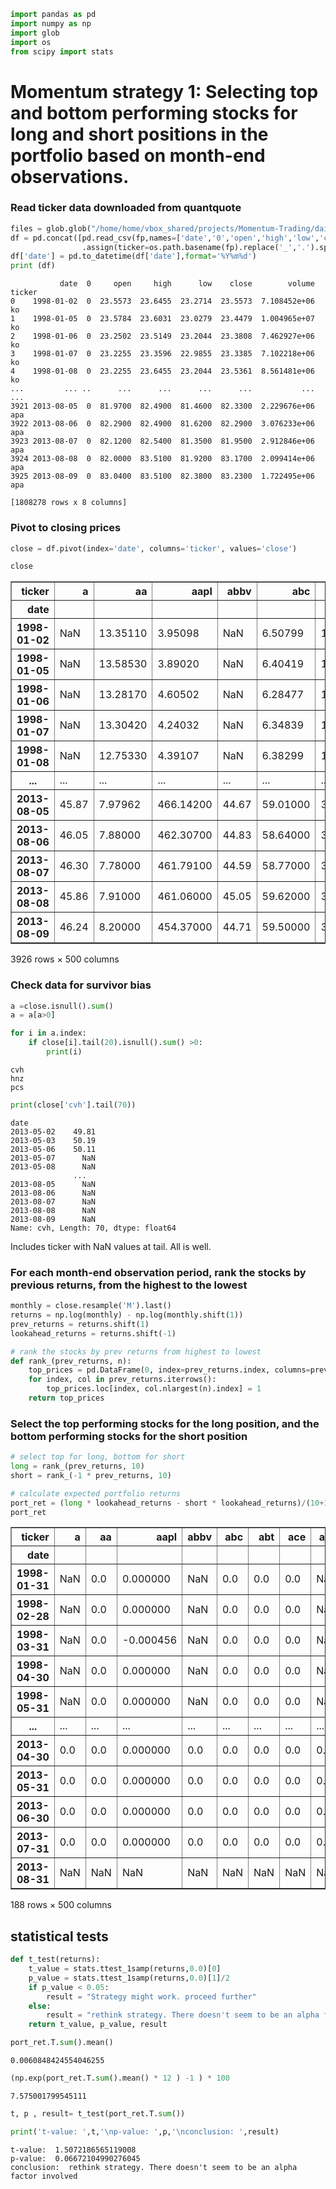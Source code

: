 

```python
import pandas as pd
import numpy as np
import glob
import os
from scipy import stats
```

# Momentum strategy 1: Selecting top and bottom performing stocks for long and short positions in the portfolio based on month-end observations.

### Read ticker data downloaded from quantquote


```python
files = glob.glob("/home/home/vbox_shared/projects/Momentum-Trading/daily/*.csv")
df = pd.concat([pd.read_csv(fp,names=['date','0','open','high','low','close','volume'])
                .assign(ticker=os.path.basename(fp).replace('_','.').split('.')[1]) for fp in files])
df['date'] = pd.to_datetime(df['date'],format='%Y%m%d')
print (df)

```

               date  0     open     high      low    close        volume ticker
    0    1998-01-02  0  23.5573  23.6455  23.2714  23.5573  7.108452e+06     ko
    1    1998-01-05  0  23.5784  23.6031  23.0279  23.4479  1.004965e+07     ko
    2    1998-01-06  0  23.2502  23.5149  23.2044  23.3808  7.462927e+06     ko
    3    1998-01-07  0  23.2255  23.3596  22.9855  23.3385  7.102218e+06     ko
    4    1998-01-08  0  23.2255  23.6455  23.2044  23.5361  8.561481e+06     ko
    ...         ... ..      ...      ...      ...      ...           ...    ...
    3921 2013-08-05  0  81.9700  82.4900  81.4600  82.3300  2.229676e+06    apa
    3922 2013-08-06  0  82.2900  82.4900  81.6200  82.2900  3.076233e+06    apa
    3923 2013-08-07  0  82.1200  82.5400  81.3500  81.9500  2.912846e+06    apa
    3924 2013-08-08  0  82.0000  83.5100  81.9200  83.1700  2.099414e+06    apa
    3925 2013-08-09  0  83.0400  83.5100  82.3800  83.2300  1.722495e+06    apa
    
    [1808278 rows x 8 columns]


### Pivot to closing prices


```python
close = df.pivot(index='date', columns='ticker', values='close')
```


```python
close
```




<div>
<style scoped>
    .dataframe tbody tr th:only-of-type {
        vertical-align: middle;
    }

    .dataframe tbody tr th {
        vertical-align: top;
    }

    .dataframe thead th {
        text-align: right;
    }
</style>
<table border="1" class="dataframe">
  <thead>
    <tr style="text-align: right;">
      <th>ticker</th>
      <th>a</th>
      <th>aa</th>
      <th>aapl</th>
      <th>abbv</th>
      <th>abc</th>
      <th>abt</th>
      <th>ace</th>
      <th>acn</th>
      <th>act</th>
      <th>adbe</th>
      <th>...</th>
      <th>xl</th>
      <th>xlnx</th>
      <th>xom</th>
      <th>xray</th>
      <th>xrx</th>
      <th>xyl</th>
      <th>yhoo</th>
      <th>yum</th>
      <th>zion</th>
      <th>zmh</th>
    </tr>
    <tr>
      <th>date</th>
      <th></th>
      <th></th>
      <th></th>
      <th></th>
      <th></th>
      <th></th>
      <th></th>
      <th></th>
      <th></th>
      <th></th>
      <th></th>
      <th></th>
      <th></th>
      <th></th>
      <th></th>
      <th></th>
      <th></th>
      <th></th>
      <th></th>
      <th></th>
      <th></th>
    </tr>
  </thead>
  <tbody>
    <tr>
      <th>1998-01-02</th>
      <td>NaN</td>
      <td>13.35110</td>
      <td>3.95098</td>
      <td>NaN</td>
      <td>6.50799</td>
      <td>10.3555</td>
      <td>22.9865</td>
      <td>NaN</td>
      <td>32.06</td>
      <td>4.99041</td>
      <td>...</td>
      <td>40.6169</td>
      <td>7.96400</td>
      <td>21.6592</td>
      <td>9.04339</td>
      <td>30.5852</td>
      <td>NaN</td>
      <td>4.14437</td>
      <td>6.14229</td>
      <td>36.2098</td>
      <td>NaN</td>
    </tr>
    <tr>
      <th>1998-01-05</th>
      <td>NaN</td>
      <td>13.58530</td>
      <td>3.89020</td>
      <td>NaN</td>
      <td>6.40419</td>
      <td>10.4031</td>
      <td>22.8365</td>
      <td>NaN</td>
      <td>33.63</td>
      <td>5.05201</td>
      <td>...</td>
      <td>40.8146</td>
      <td>7.80886</td>
      <td>21.4182</td>
      <td>8.77893</td>
      <td>31.0476</td>
      <td>NaN</td>
      <td>3.92563</td>
      <td>5.99731</td>
      <td>36.9102</td>
      <td>NaN</td>
    </tr>
    <tr>
      <th>1998-01-06</th>
      <td>NaN</td>
      <td>13.28170</td>
      <td>4.60502</td>
      <td>NaN</td>
      <td>6.28477</td>
      <td>10.2311</td>
      <td>23.0180</td>
      <td>NaN</td>
      <td>33.44</td>
      <td>5.23685</td>
      <td>...</td>
      <td>40.6923</td>
      <td>7.75715</td>
      <td>20.6111</td>
      <td>8.75765</td>
      <td>30.7898</td>
      <td>NaN</td>
      <td>3.99250</td>
      <td>5.75640</td>
      <td>36.5122</td>
      <td>NaN</td>
    </tr>
    <tr>
      <th>1998-01-07</th>
      <td>NaN</td>
      <td>13.30420</td>
      <td>4.24032</td>
      <td>NaN</td>
      <td>6.34839</td>
      <td>10.2880</td>
      <td>23.1389</td>
      <td>NaN</td>
      <td>32.69</td>
      <td>5.15182</td>
      <td>...</td>
      <td>39.9766</td>
      <td>7.42204</td>
      <td>21.2435</td>
      <td>8.70293</td>
      <td>29.7423</td>
      <td>NaN</td>
      <td>3.98813</td>
      <td>5.75640</td>
      <td>35.4618</td>
      <td>NaN</td>
    </tr>
    <tr>
      <th>1998-01-08</th>
      <td>NaN</td>
      <td>12.75330</td>
      <td>4.39107</td>
      <td>NaN</td>
      <td>6.38299</td>
      <td>10.4507</td>
      <td>22.7446</td>
      <td>NaN</td>
      <td>33.38</td>
      <td>5.20604</td>
      <td>...</td>
      <td>39.4021</td>
      <td>7.45928</td>
      <td>20.8068</td>
      <td>8.64518</td>
      <td>29.1286</td>
      <td>NaN</td>
      <td>4.01562</td>
      <td>5.53041</td>
      <td>32.6286</td>
      <td>NaN</td>
    </tr>
    <tr>
      <th>...</th>
      <td>...</td>
      <td>...</td>
      <td>...</td>
      <td>...</td>
      <td>...</td>
      <td>...</td>
      <td>...</td>
      <td>...</td>
      <td>...</td>
      <td>...</td>
      <td>...</td>
      <td>...</td>
      <td>...</td>
      <td>...</td>
      <td>...</td>
      <td>...</td>
      <td>...</td>
      <td>...</td>
      <td>...</td>
      <td>...</td>
      <td>...</td>
    </tr>
    <tr>
      <th>2013-08-05</th>
      <td>45.87</td>
      <td>7.97962</td>
      <td>466.14200</td>
      <td>44.67</td>
      <td>59.01000</td>
      <td>36.4600</td>
      <td>90.9600</td>
      <td>74.18</td>
      <td>136.66</td>
      <td>47.65000</td>
      <td>...</td>
      <td>31.6700</td>
      <td>46.11000</td>
      <td>90.9911</td>
      <td>42.69000</td>
      <td>10.0700</td>
      <td>25.27</td>
      <td>27.67000</td>
      <td>74.78000</td>
      <td>29.9200</td>
      <td>83.94</td>
    </tr>
    <tr>
      <th>2013-08-06</th>
      <td>46.05</td>
      <td>7.88000</td>
      <td>462.30700</td>
      <td>44.83</td>
      <td>58.64000</td>
      <td>36.0600</td>
      <td>90.0400</td>
      <td>73.21</td>
      <td>135.59</td>
      <td>47.38000</td>
      <td>...</td>
      <td>31.3600</td>
      <td>45.56000</td>
      <td>90.8322</td>
      <td>42.54000</td>
      <td>9.9700</td>
      <td>25.42</td>
      <td>27.29000</td>
      <td>73.98000</td>
      <td>29.3700</td>
      <td>82.96</td>
    </tr>
    <tr>
      <th>2013-08-07</th>
      <td>46.30</td>
      <td>7.78000</td>
      <td>461.79100</td>
      <td>44.59</td>
      <td>58.77000</td>
      <td>35.8900</td>
      <td>89.8200</td>
      <td>73.03</td>
      <td>135.46</td>
      <td>47.10000</td>
      <td>...</td>
      <td>31.2200</td>
      <td>45.60000</td>
      <td>90.8223</td>
      <td>42.41000</td>
      <td>9.8800</td>
      <td>24.94</td>
      <td>27.41000</td>
      <td>73.90000</td>
      <td>29.0800</td>
      <td>82.61</td>
    </tr>
    <tr>
      <th>2013-08-08</th>
      <td>45.86</td>
      <td>7.91000</td>
      <td>461.06000</td>
      <td>45.05</td>
      <td>59.62000</td>
      <td>35.9300</td>
      <td>89.8800</td>
      <td>73.04</td>
      <td>134.47</td>
      <td>47.54000</td>
      <td>...</td>
      <td>31.0300</td>
      <td>45.57000</td>
      <td>91.2195</td>
      <td>42.77000</td>
      <td>9.9800</td>
      <td>24.98</td>
      <td>27.47000</td>
      <td>74.10000</td>
      <td>29.5400</td>
      <td>83.30</td>
    </tr>
    <tr>
      <th>2013-08-09</th>
      <td>46.24</td>
      <td>8.20000</td>
      <td>454.37000</td>
      <td>44.71</td>
      <td>59.50000</td>
      <td>35.8600</td>
      <td>89.7900</td>
      <td>73.53</td>
      <td>133.87</td>
      <td>47.15000</td>
      <td>...</td>
      <td>30.8400</td>
      <td>45.31000</td>
      <td>90.6400</td>
      <td>42.55000</td>
      <td>10.0200</td>
      <td>24.98</td>
      <td>27.65000</td>
      <td>74.41000</td>
      <td>29.4800</td>
      <td>82.56</td>
    </tr>
  </tbody>
</table>
<p>3926 rows × 500 columns</p>
</div>



### Check data for survivor bias


```python
a =close.isnull().sum()
a = a[a>0]
```


```python
for i in a.index:
    if close[i].tail(20).isnull().sum() >0:
        print(i)

```

    cvh
    hnz
    pcs



```python
print(close['cvh'].tail(70))
```

    date
    2013-05-02    49.81
    2013-05-03    50.19
    2013-05-06    50.11
    2013-05-07      NaN
    2013-05-08      NaN
                  ...  
    2013-08-05      NaN
    2013-08-06      NaN
    2013-08-07      NaN
    2013-08-08      NaN
    2013-08-09      NaN
    Name: cvh, Length: 70, dtype: float64


Includes ticker with NaN values at tail. All is well.

### For each month-end observation period, rank the stocks by previous returns, from the highest to the lowest


```python
monthly = close.resample('M').last()
returns = np.log(monthly) - np.log(monthly.shift(1))
prev_returns = returns.shift(1)
lookahead_returns = returns.shift(-1)
```


```python
# rank the stocks by prev returns from highest to lowest
def rank_(prev_returns, n):
    top_prices = pd.DataFrame(0, index=prev_returns.index, columns=prev_returns.columns)
    for index, col in prev_returns.iterrows():
        top_prices.loc[index, col.nlargest(n).index] = 1
    return top_prices

```

### Select the top performing stocks for the long position, and the bottom performing stocks for the short position


```python
# select top for long, bottom for short
long = rank_(prev_returns, 10)
short = rank_(-1 * prev_returns, 10) 

```


```python
# calculate expected portfolio returns
port_ret = (long * lookahead_returns - short * lookahead_returns)/(10+10)
port_ret
```




<div>
<style scoped>
    .dataframe tbody tr th:only-of-type {
        vertical-align: middle;
    }

    .dataframe tbody tr th {
        vertical-align: top;
    }

    .dataframe thead th {
        text-align: right;
    }
</style>
<table border="1" class="dataframe">
  <thead>
    <tr style="text-align: right;">
      <th>ticker</th>
      <th>a</th>
      <th>aa</th>
      <th>aapl</th>
      <th>abbv</th>
      <th>abc</th>
      <th>abt</th>
      <th>ace</th>
      <th>acn</th>
      <th>act</th>
      <th>adbe</th>
      <th>...</th>
      <th>xl</th>
      <th>xlnx</th>
      <th>xom</th>
      <th>xray</th>
      <th>xrx</th>
      <th>xyl</th>
      <th>yhoo</th>
      <th>yum</th>
      <th>zion</th>
      <th>zmh</th>
    </tr>
    <tr>
      <th>date</th>
      <th></th>
      <th></th>
      <th></th>
      <th></th>
      <th></th>
      <th></th>
      <th></th>
      <th></th>
      <th></th>
      <th></th>
      <th></th>
      <th></th>
      <th></th>
      <th></th>
      <th></th>
      <th></th>
      <th></th>
      <th></th>
      <th></th>
      <th></th>
      <th></th>
    </tr>
  </thead>
  <tbody>
    <tr>
      <th>1998-01-31</th>
      <td>NaN</td>
      <td>0.0</td>
      <td>0.000000</td>
      <td>NaN</td>
      <td>0.0</td>
      <td>0.0</td>
      <td>0.0</td>
      <td>NaN</td>
      <td>0.000000</td>
      <td>0.0</td>
      <td>...</td>
      <td>0.0</td>
      <td>0.00000</td>
      <td>0.0</td>
      <td>0.0</td>
      <td>0.0</td>
      <td>NaN</td>
      <td>0.000000</td>
      <td>0.0</td>
      <td>0.0</td>
      <td>NaN</td>
    </tr>
    <tr>
      <th>1998-02-28</th>
      <td>NaN</td>
      <td>0.0</td>
      <td>0.000000</td>
      <td>NaN</td>
      <td>0.0</td>
      <td>0.0</td>
      <td>0.0</td>
      <td>NaN</td>
      <td>0.000000</td>
      <td>0.0</td>
      <td>...</td>
      <td>0.0</td>
      <td>0.00000</td>
      <td>0.0</td>
      <td>0.0</td>
      <td>0.0</td>
      <td>NaN</td>
      <td>0.000000</td>
      <td>0.0</td>
      <td>0.0</td>
      <td>NaN</td>
    </tr>
    <tr>
      <th>1998-03-31</th>
      <td>NaN</td>
      <td>0.0</td>
      <td>-0.000456</td>
      <td>NaN</td>
      <td>0.0</td>
      <td>0.0</td>
      <td>0.0</td>
      <td>NaN</td>
      <td>0.000000</td>
      <td>0.0</td>
      <td>...</td>
      <td>0.0</td>
      <td>0.00000</td>
      <td>0.0</td>
      <td>0.0</td>
      <td>0.0</td>
      <td>NaN</td>
      <td>0.000000</td>
      <td>0.0</td>
      <td>0.0</td>
      <td>NaN</td>
    </tr>
    <tr>
      <th>1998-04-30</th>
      <td>NaN</td>
      <td>0.0</td>
      <td>0.000000</td>
      <td>NaN</td>
      <td>0.0</td>
      <td>0.0</td>
      <td>0.0</td>
      <td>NaN</td>
      <td>0.000000</td>
      <td>0.0</td>
      <td>...</td>
      <td>0.0</td>
      <td>0.00928</td>
      <td>0.0</td>
      <td>0.0</td>
      <td>0.0</td>
      <td>NaN</td>
      <td>-0.004008</td>
      <td>0.0</td>
      <td>0.0</td>
      <td>NaN</td>
    </tr>
    <tr>
      <th>1998-05-31</th>
      <td>NaN</td>
      <td>0.0</td>
      <td>0.000000</td>
      <td>NaN</td>
      <td>0.0</td>
      <td>0.0</td>
      <td>0.0</td>
      <td>NaN</td>
      <td>0.000000</td>
      <td>0.0</td>
      <td>...</td>
      <td>0.0</td>
      <td>0.00000</td>
      <td>0.0</td>
      <td>0.0</td>
      <td>0.0</td>
      <td>NaN</td>
      <td>0.018121</td>
      <td>0.0</td>
      <td>0.0</td>
      <td>NaN</td>
    </tr>
    <tr>
      <th>...</th>
      <td>...</td>
      <td>...</td>
      <td>...</td>
      <td>...</td>
      <td>...</td>
      <td>...</td>
      <td>...</td>
      <td>...</td>
      <td>...</td>
      <td>...</td>
      <td>...</td>
      <td>...</td>
      <td>...</td>
      <td>...</td>
      <td>...</td>
      <td>...</td>
      <td>...</td>
      <td>...</td>
      <td>...</td>
      <td>...</td>
      <td>...</td>
    </tr>
    <tr>
      <th>2013-04-30</th>
      <td>0.0</td>
      <td>0.0</td>
      <td>0.000000</td>
      <td>0.0</td>
      <td>0.0</td>
      <td>0.0</td>
      <td>0.0</td>
      <td>0.0</td>
      <td>0.000000</td>
      <td>0.0</td>
      <td>...</td>
      <td>0.0</td>
      <td>0.00000</td>
      <td>0.0</td>
      <td>0.0</td>
      <td>0.0</td>
      <td>0.0</td>
      <td>0.000000</td>
      <td>0.0</td>
      <td>0.0</td>
      <td>0.0</td>
    </tr>
    <tr>
      <th>2013-05-31</th>
      <td>0.0</td>
      <td>0.0</td>
      <td>0.000000</td>
      <td>0.0</td>
      <td>0.0</td>
      <td>0.0</td>
      <td>0.0</td>
      <td>0.0</td>
      <td>0.001256</td>
      <td>0.0</td>
      <td>...</td>
      <td>0.0</td>
      <td>0.00000</td>
      <td>0.0</td>
      <td>0.0</td>
      <td>0.0</td>
      <td>0.0</td>
      <td>0.000000</td>
      <td>0.0</td>
      <td>0.0</td>
      <td>0.0</td>
    </tr>
    <tr>
      <th>2013-06-30</th>
      <td>0.0</td>
      <td>0.0</td>
      <td>0.000000</td>
      <td>0.0</td>
      <td>0.0</td>
      <td>0.0</td>
      <td>0.0</td>
      <td>0.0</td>
      <td>0.000000</td>
      <td>0.0</td>
      <td>...</td>
      <td>0.0</td>
      <td>0.00000</td>
      <td>0.0</td>
      <td>0.0</td>
      <td>0.0</td>
      <td>0.0</td>
      <td>0.000000</td>
      <td>0.0</td>
      <td>0.0</td>
      <td>0.0</td>
    </tr>
    <tr>
      <th>2013-07-31</th>
      <td>0.0</td>
      <td>0.0</td>
      <td>0.000000</td>
      <td>0.0</td>
      <td>0.0</td>
      <td>0.0</td>
      <td>0.0</td>
      <td>0.0</td>
      <td>0.000000</td>
      <td>0.0</td>
      <td>...</td>
      <td>0.0</td>
      <td>0.00000</td>
      <td>0.0</td>
      <td>0.0</td>
      <td>0.0</td>
      <td>0.0</td>
      <td>0.000000</td>
      <td>0.0</td>
      <td>0.0</td>
      <td>0.0</td>
    </tr>
    <tr>
      <th>2013-08-31</th>
      <td>NaN</td>
      <td>NaN</td>
      <td>NaN</td>
      <td>NaN</td>
      <td>NaN</td>
      <td>NaN</td>
      <td>NaN</td>
      <td>NaN</td>
      <td>NaN</td>
      <td>NaN</td>
      <td>...</td>
      <td>NaN</td>
      <td>NaN</td>
      <td>NaN</td>
      <td>NaN</td>
      <td>NaN</td>
      <td>NaN</td>
      <td>NaN</td>
      <td>NaN</td>
      <td>NaN</td>
      <td>NaN</td>
    </tr>
  </tbody>
</table>
<p>188 rows × 500 columns</p>
</div>



## statistical tests


```python
def t_test(returns):
    t_value = stats.ttest_1samp(returns,0.0)[0]
    p_value = stats.ttest_1samp(returns,0.0)[1]/2
    if p_value < 0.05:
        result = "Strategy might work. proceed further"
    else:
        result = "rethink strategy. There doesn't seem to be an alpha factor involved"
    return t_value, p_value, result

```


```python
port_ret.T.sum().mean()
```




    0.0060848424554046255




```python
(np.exp(port_ret.T.sum().mean() * 12 ) -1 ) * 100
```




    7.575001799545111




```python
t, p , result= t_test(port_ret.T.sum())
```


```python
print('t-value: ',t,'\np-value: ',p,'\nconclusion: ',result)
```

    t-value:  1.5072186565119008 
    p-value:  0.06672104990276045 
    conclusion:  rethink strategy. There doesn't seem to be an alpha factor involved



```python

```
